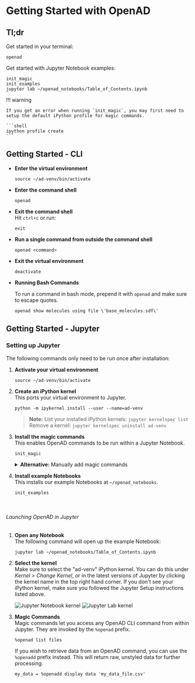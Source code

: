 # Getting Started with OpenAD

## Tl;dr

Get started in your terminal:

```shell
openad
```

Get started with Jupyter Notebook examples:

```shell
init_magic
init_examples
jupyter lab ~/openad_notebooks/Table_of_Contents.ipynb
```

!!! warning

    If you get an error when running `init_magic`, you may first need to setup the default iPython profile for magic commands.

    ```shell
    ipython profile create
    ```

## Getting Started - CLI

-   **Enter the virtual environment**

    ```shell
    source ~/ad-venv/bin/activate
    ```

-   **Enter the command shell**

    ```shell
    openad
    ```

-   **Exit the command shell**<br>
    Hit `ctrl+c` or run:

    ```shell
    exit
    ```

-   **Run a single command from outside the command shell**

    ```shell
    openad <command>
    ```

-   **Exit the virtual environment**<br>

    ```shell
    deactivate
    ```

-   **Running Bash Commands**

    To run a command in bash mode, prepend it with `openad` and make sure to escape quotes.

    ```shell
    openad show molecules using file \'base_molecules.sdf\'
    ```

## Getting Started - Jupyter

### Setting up Jupyter

The following commands only need to be run once after installation:

<div class="padded-list-next"></div>

1.  **Activate your virtual environment**

    ```shell
    source ~/ad-venv/bin/activate
    ```

2.  **Create an iPython kernel**<br>
    This ports your virtual environment to Jupyter.

    ```shell
    python -m ipykernel install --user --name=ad-venv
    ```

    > **Note:** List your installed iPython kernels: `jupyter kernelspec list`  
    > Remove a kernel: `jupyter kernelspec uninstall ad-venv`

3.  **Install the magic commands**<br>
    This enables OpenAD commands to be run within a Jupyter Notebook.

    ```shell
    init_magic
    ```

    <details>
    <summary><b>Alternative:</b> Manually add magic commands</summary>
    <div markdown="block">

    If you don't want to activate magic commands in all Notebooks, you can instead activate them for individual Notebooks.

    -   Run `init_examples`
    -   Copy the file `~/openad_notebooks/openad.ipynb` to the same directory as the Notebook you wish to activate.
    -   In your Notebook, run this inside a code cell: `!run openad.ipynb`

    </div>
    </details>

4.  **Install example Notebooks**<br>
    This installs our example Notebooks at `~/openad_notebooks`.

    ```shell
    init_examples
    ```

<br>

###### Launching OpenAD in Jupyter

1.  **Open any Notebook**<br>
    The following command will open up the example Notebook:

    ```shell
    jupyter lab ~/openad_notebooks/Table_of_Contents.ipynb
    ```

1.  **Select the kernel**<br>
    Make sure to select the "ad-venv" iPython kernel. You can do this under _Kernel > Change Kernel_, or in the latest versions of Jupyter by clicking the kernel name in the top right hand corner. If you don't see your iPython kernel, make sure you followed the Jupyter Setup instructions listed above.

    ![Jupyter Notebook kernel](../assets/jupyter-notebook-kernel.png)
    ![Jupyter Lab kernel](../assets/jupyter-lab-kernel.png)
    <!-- <img src="../assets/jupyter-notebook-kernel.png"> -->
    <!-- <img src="../assets/jupyter-lab-kernel.png"> -->

1.  **Magic Commands**<br>
    Magic commands let you access any OpenAD CLI command from within Jupyter. They are invoked by the `%openad` prefix.

    ```shell
    %openad list files
    ```

    If you wish to retrieve data from an OpenAD command, you can use the `%openadd` prefix instead. This will return raw, unstyled data for further processing.

    ```shell
    my_data = %openadd display data 'my_data_file.csv'
    ```
